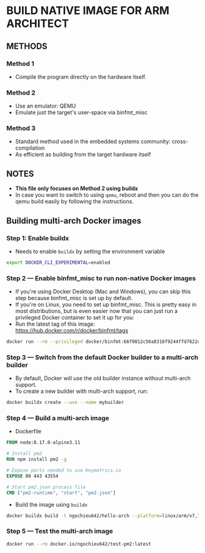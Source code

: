 # BUILD NATIVE IMAGE FOR ARM ARCHITECT

## METHODS

### Method 1

- Compile the program directly on the hardware itself.

### Method 2

- Use an emulator: QEMU
- Emulate just the target's user-space via binfmt_misc

### Method 3

- Standard method used in the embedded systems community: cross-compilation
- As efficient as building from the target hardware itself

## NOTES

- **This file only focuses on Method 2 using buildx**
- In case you want to switch to using `qemu`, reboot and then you can do the qemu build easily by following the instructions.

## Building multi-arch Docker images

### Step 1: Enable buildx

- Needs to enable `buildx` by setting the environment variable

```bash
export DOCKER_CLI_EXPERIMENTAL=enabled
```

### Step 2 — Enable binfmt_misc to run non-native Docker images

- If you're using Docker Desktop (Mac and Windows), you can skip this step because binfmt_misc is set up by default.
- If you're on Linux, you need to set up binfmt_misc. This is pretty easy in most distributions, but is even easier now that you can just run a privileged Docker container to set it up for you:
- Run the latest tag of this image: https://hub.docker.com/r/docker/binfmt/tags

```bash
docker run --rm --privileged docker/binfmt:66f9012c56a8316f9244ffd7622d7c21c1f6f28d
```

### Step 3 — Switch from the default Docker builder to a multi-arch builder

- By default, Docker will use the old builder instance without multi-arch support.
- To create a new builder with multi-arch support, run:

```bash
docker buildx create --use --name mybuilder
```

### Step 4 — Build a multi-arch image

- Dockerfile

```Dockerfile
FROM node:8.17.0-alpine3.11

# Install pm2
RUN npm install pm2 -g

# Expose ports needed to use Keymetrics.io
EXPOSE 80 443 43554

# Start pm2.json process file
CMD ["pm2-runtime", "start", "pm2.json"]
```

- Build the image using `buildx`

```bash
docker buildx build -t ngochieu642/hello-arch --platform=linux/arm/v7,linux/arm/v6,linux/arm64,linux/amd64 . --push
```

### Step 5 — Test the multi-arch image

```bash
docker run --rm docker.io/ngochieu642/test-pm2:latest
```
